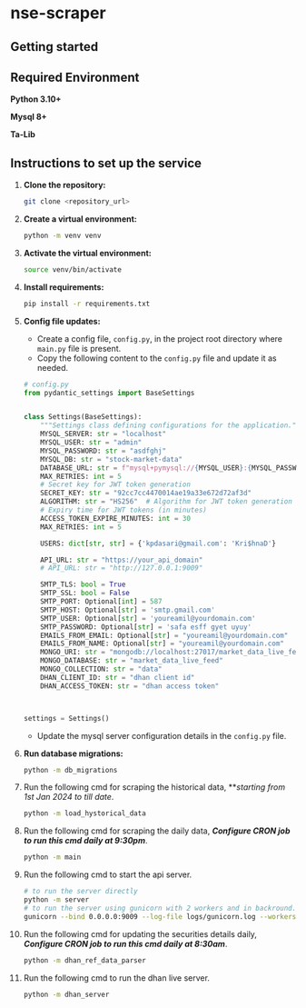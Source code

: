 #  nse-scraper



## Getting started

## Required Environment

**Python 3.10+**

**Mysql 8+**

**Ta-Lib**

## Instructions to set up the service

1.  **Clone the repository:**
    ```bash
    git clone <repository_url>
    ```

2.  **Create a virtual environment:**
    ```bash
    python -m venv venv
    ```

3.  **Activate the virtual environment:**
    ```bash
    source venv/bin/activate
    ```

4.  **Install requirements:**
    ```bash
    pip install -r requirements.txt
    ```

5.  **Config file updates:**
    
    - Create a config file, `config.py`, in the project root directory where `main.py` file is present.
    - Copy the following content to the `config.py` file and update it as needed.
   
    ```python
    # config.py
    from pydantic_settings import BaseSettings


    class Settings(BaseSettings):
        """Settings class defining configurations for the application."""
        MYSQL_SERVER: str = "localhost"
        MYSQL_USER: str = "admin"
        MYSQL_PASSWORD: str = "asdfghj"
        MYSQL_DB: str = "stock-market-data"
        DATABASE_URL: str = f"mysql+pymysql://{MYSQL_USER}:{MYSQL_PASSWORD}@{MYSQL_SERVER}/{MYSQL_DB}"
        MAX_RETRIES: int = 5
        # Secret key for JWT token generation
        SECRET_KEY: str = "92cc7cc4470014ae19a33e672d72af3d"
        ALGORITHM: str = "HS256"  # Algorithm for JWT token generation
        # Expiry time for JWT tokens (in minutes)
        ACCESS_TOKEN_EXPIRE_MINUTES: int = 30
        MAX_RETRIES: int = 5

        USERS: dict[str, str] = {'kpdasari@gmail.com': 'Kri$hnaD'}

        API_URL: str = "https://your_api_domain"
        # API_URL: str = "http://127.0.0.1:9009"

        SMTP_TLS: bool = True
        SMTP_SSL: bool = False
        SMTP_PORT: Optional[int] = 587
        SMTP_HOST: Optional[str] = 'smtp.gmail.com'
        SMTP_USER: Optional[str] = 'youreamil@yourdomain.com'
        SMTP_PASSWORD: Optional[str] = 'safa esff gyet uyuy'
        EMAILS_FROM_EMAIL: Optional[str] = "youreamil@yourdomain.com"
        EMAILS_FROM_NAME: Optional[str] = "youreamil@yourdomain.com"
        MONGO_URI: str = "mongodb://localhost:27017/market_data_live_feed"
        MONGO_DATABASE: str = "market_data_live_feed"
        MONGO_COLLECTION: str = "data"
        DHAN_CLIENT_ID: str = "dhan client id"
        DHAN_ACCESS_TOKEN: str = "dhan access token"


    
    settings = Settings()
    ```
    - Update the mysql server configuration details in the `config.py` file.
6.  **Run database migrations:**
    ```bash
    python -m db_migrations
    ```

7.  Run the following cmd for scraping the historical data, ***starting from 1st Jan 2024 to till date*.
    ```bash
    python -m load_hystorical_data
    ```
8.  Run the following cmd for scraping the daily data, ***Configure CRON job to run this cmd daily at 9:30pm***.
    ```bash
    python -m main
    ```
9. Run the following cmd to start the api server.
    ```bash
    # to run the server directly
    python -m server
    # to run the server using gunicorn with 2 workers and in backround.
    gunicorn --bind 0.0.0.0:9009 --log-file logs/gunicorn.log --workers 2 server:app -D
    ```
10. Run the following cmd for updating the  securities details daily, ***Configure CRON job to run this cmd daily at 8:30am***.
    ```bash
    python -m dhan_ref_data_parser
    ```
11. Run the following cmd to run the dhan live server.
    ```bash
    python -m dhan_server
    ```
